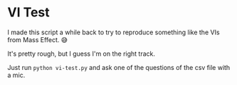 # VI Test

I made this script a while back to try to reproduce something like the VIs from Mass Effect. 😅

It's pretty rough, but I guess I'm on the right track.

Just run `python vi-test.py` and ask one of the questions of the csv file with a mic.